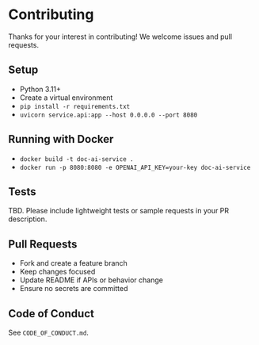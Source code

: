 # Contributing

Thanks for your interest in contributing! We welcome issues and pull requests.

## Setup

- Python 3.11+
- Create a virtual environment
- `pip install -r requirements.txt`
- `uvicorn service.api:app --host 0.0.0.0 --port 8080`

## Running with Docker

- `docker build -t doc-ai-service .`
- `docker run -p 8080:8080 -e OPENAI_API_KEY=your-key doc-ai-service`

## Tests

TBD. Please include lightweight tests or sample requests in your PR description.

## Pull Requests

- Fork and create a feature branch
- Keep changes focused
- Update README if APIs or behavior change
- Ensure no secrets are committed

## Code of Conduct

See `CODE_OF_CONDUCT.md`.

